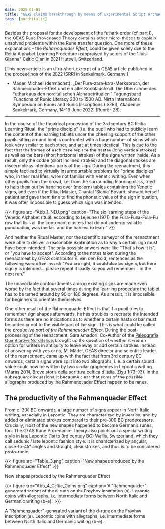 ```yaml
---
date: 2025-01-01
title: "GEAS claims breakthrough by means of Experimental Script Archaeology, Part II: The emergence of 'runic' sign forms through the Rahmenquader Effect"
tags: [northitalic]
---
```

Besides the proposal for the development of the futhark order (cf. part I), the GEAS Rune Provenance Theory contains other micro-theses to explain unsolved problems within the Rune transfer question. One more of these explanations – the *Rahmenquader Effect*, could be given solely due to the Reitia Alphabet Learning Procedure reappraised by actors of the "Iluis Glanna" Celtic Clan in 2021 Huttwil, Switzerland.

[This news article is an ultra-short excerpt of a GEAS article published in the proceedings of the 2022 ISRRI in Sankelmark, Germany:]

* Mäder, Michael (demnächst): „Der Fura-zara-kara-Merkspruch, der Rahmenquader-Effekt und ein alter Knoblauchkult: Die Übernahme des Futhark aus den norditalischen Alphabetritualen.“ Tagungsband ’Functions of Runic Literacy 200 to 1500 AD. Ninth International Symposium on Runes and Runic Inscriptions (ISRRI), Akademie Sankelmark, Germany, 14-19 June 2022’ (Runrön 26).

---

In the course of the theatrical procession of the 3rd century BC Reitia Learning Ritual, the "prime disciple" (i.e. the pupil who had to publicly learn the content of the learning tablets under the cheering support of the other pupils sitting around him) is confronted with a huge number of signs which look very similar to each other, and are at times identical. This is due to the fact that the frames of each case replace the hastae (long vertical strokes) as well as the bars (short horizontal strokes) of the signs written inside. As a result, only the codae (short inclined strokes) and the diagonal strokes are discernible as intentional parts of the sign. During the reenactment, this simple fact lead to virtually insurmountable problems for "prime disciples" who, in their real lifes, were not familiar with Venetic writing. Even when other pupils from the crowd, i.e. from the surrounding learning class, tried to help them out by handing over (modern) tables containing the Venetic signs, and even if the Ritual Master, Chantal 'Slania' Bovard, showed herself patient and gave them time to find the phonetic value of the sign in qustion, it was often impossible to guess which sign was intended. 

{{< figure src="Abb_1_NEU.png" caption="The six learning steps of the Venetic Alphabet ritual. According to Lejeune (1971), the Fura-Funa-Fula-Fu row that lists all the consonant clusters that do not undergo syllable punctuation, was the last and the hardest to learn" >}}

And neither the Ritual Master, nor the scientific surveyor of the reenactment were able to deliver a reasonable explanation as to why a certain sign must have been intended. The only possible anwers were like "That's how it is", or "you have to accept". According to the notes taken during the reenactment by GEAS contributor E. van den Bold, sentences as the following were often-heard: "You are right, it could also be sign x, but here sign y is intended... please repeat it loudly so you will remember it in the next run."

The unavoidable confoundments among existing signs are made even worse by the fact that several times during the learning procedure the tablet has to be turned around by 90 or 180 degrees. As a result, it is impossible for beginners to orientate themselves.

One other result of the Rahmenquader Effect is that if a pupil tries to remember sign shapes afterwards, he has troubles to recreate the intended forms as there are no indications as to whether a certain hasta or bar must be added or not to the visible part of the sign. This is what could be called the *productive part of the Rahmenquader Effect*. During the post-processing of the reenactment, Sara Amadori, Co-Author of the [Paleografia Quantitative Norditalica](https://center-for-decipherment.ch/journal/), brought up the question of whether it was an option for writers in antiquity to leave away or add certain strokes. Instead of answering with yes or no, M. Mäder, GEAS director and scientific leader of the reenactment, came up with the fact that from 3rd century BC onwards, certain signs were split into two allographs, i. e. a certain sound value could now be written by two similar graphemes in Lepontic writing (Maras 2014, Breve storia della scrittura celtica d’Italia. Ziχu 1:73–93). In the subsequent discussions, it becaume clear that some of the possible allographs produced by the Rahmenquader Effect happen to be runes.

## The productivity of the Rahmenquader Effect

From c. 300 BC onwards, a large number of signs appear in North Italic writing, especially in Lepontic. They are characterized by inversion, and by added or eliminated strokes compared to their pre-300 BC predecessors. Crucially, most of the new shapes happened to become Germanic runes, too. The GEAS Rune Provenance Theory also points out a special writing style in late Lepontic (1st to 3rd century BC) Wallis, Switzerland, which they call sedunic / late lepontic fashion style. It is characterized by angular, close-to-45° angles and straight, clear strokes, and thus is to be considered proto-runic.

{{< figure src="Table_3.png" caption="New shapes produced by the Rahmenquader Effect" >}}

New shapes produced by the Rahmenquader Effect


{{< figure src="Abb_4_Celtic_Coins.png" caption='A "Rahmenquader"-generated variant of the d-rune on the Frøyhov inscription (a). Lepontic coins with allographs, i.e. intermediate forms between North Italic and Germanic writing (b-e).' >}}

A "Rahmenquader"-generated variant of the d-rune on the Frøyhov inscription (a). Lepontic coins with allographs, i.e. intermediate forms between North Italic and Germanic writing (b-e).






